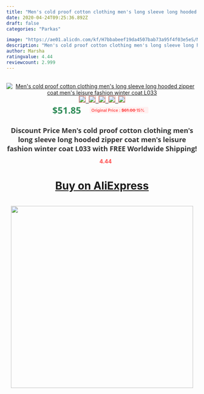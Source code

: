 ```yaml
---
title: "Men's cold proof cotton clothing men's long sleeve long hooded zipper coat men's leisure fashion winter coat L033"
date: 2020-04-24T09:25:36.892Z
draft: false
categories: "Parkas"

image: "https://ae01.alicdn.com/kf/H7bbabeef19da4507bab73a95f4f03e5eS/Men-s-cold-proof-cotton-clothing-men-s-long-sleeve-long-hooded-zipper-coat-men-s.jpg"
description: "Men's cold proof cotton clothing men's long sleeve long hooded zipper coat men's leisure fashion winter coat L033"
author: Marsha
ratingvalue: 4.44
reviewcount: 2.999
---
```

<br>
<div style="text-align: center;">
<a href="https://s.click.aliexpress.com/e/_ADXa6D" target="_blank" rel="nofollow noopener noreferrer"><img alt="Men's cold proof cotton clothing men's long sleeve long hooded zipper coat men's leisure fashion winter coat L033" class="magnifier-image" src="https://ae01.alicdn.com/kf/H7bbabeef19da4507bab73a95f4f03e5eS/Men-s-cold-proof-cotton-clothing-men-s-long-sleeve-long-hooded-zipper-coat-men-s.jpg_640x640.jpg">
<br>
<img style="border:1px solid salmon" src="https://ae01.alicdn.com/kf/H7bbabeef19da4507bab73a95f4f03e5eS/Men-s-cold-proof-cotton-clothing-men-s-long-sleeve-long-hooded-zipper-coat-men-s.jpg_120x120.jpg">&nbsp;&nbsp;<img style="border:1px solid salmon" src="https://ae01.alicdn.com/kf/Ha082d16d076a4bb4b01510c83bf3271b2/Men-s-cold-proof-cotton-clothing-men-s-long-sleeve-long-hooded-zipper-coat-men-s.jpg_120x120.jpg">&nbsp;&nbsp;<img style="border:1px solid salmon" src="_120x120.jpg">&nbsp;&nbsp;<img style="border:1px solid salmon" src="_120x120.jpg">&nbsp;&nbsp;<img style="border:1px solid salmon" src="https://ae01.alicdn.com/kf/H13b5044cab3b478387985e12c491a37cY/Men-s-cold-proof-cotton-clothing-men-s-long-sleeve-long-hooded-zipper-coat-men-s.jpg_120x120.jpg"></a></div><br0>
<div style="text-align: center;"><span style="background-color: white; border: 0px; box-sizing: border-box; color: seagreen; display: inline-block; font-family: &quot;open sans&quot; , &quot;arial&quot; , &quot;helvetica&quot; , sans-serif , &quot;heiti&quot;; font-size: 24px; font-stretch: inherit; font-weight: 700; line-height: inherit; margin: 0px 10px 0px 0px; padding: 0px; vertical-align: middle;">$51.85 </span>
<span style="background: rgb(255 , 241 , 241); border-radius: 3px; border: 0px; box-sizing: border-box; color: #ff4747; display: inline-block; font-family: inherit; font-size: 12px; font-stretch: inherit; font-style: inherit; font-variant: inherit; font-weight: 600; line-height: inherit; margin: 0px; padding: 2px 5px; transform: scale(0.9); vertical-align: middle;">Original Price : <b style="text-decoration: line-through;">$61.00 </b> 15%&nbsp;&nbsp;</span></div>
<h1 style="color: #333333; display: inline-block; font-family: &quot;open sans&quot; , &quot;arial&quot; , &quot;helvetica&quot; , sans-serif , &quot;heiti&quot;; font-size: 18px; font-stretch: inherit; font-weight: 700; text-align: center;">Discount Price Men's cold proof cotton clothing men's long sleeve long hooded zipper coat men's leisure fashion winter coat L033 with FREE Worldwide Shipping!</h1>
<div style="color: #ff4747; text-align: center;">
<img src="https://4.bp.blogspot.com/-M0ZcTcb-5uY/XleCXlxnR4I/AAAAAAAAAEc/OrjgMkXV1oMQFaCRZj5HQwOCBcu3w1FegCPcBGAYYCw/s1600/star.png" style="height: 15px;">&nbsp;<b>4.44</b></div>
<div class="button_cont" align="center"><a class="buynow_a" href="https://s.click.aliexpress.com/e/_ADXa6D" target="_blank" rel="nofollow noopener noreferrer"><H1>Buy on AliExpress</H1></a></div><br>
<div class="separator" style="clear: both; text-align: center;">
<img src="https://lh3.googleusercontent.com/-pTy5HemUv9M/XlePHvY0dAI/AAAAAAAAAE4/0nX5iRUoIWY8eMW9Dpxeirr157OZliDIgCLcBGAsYHQ/s1600/badge.gif" width="480">
</div>
